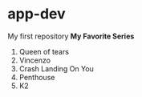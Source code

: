 # app-dev
My first repository
**My Favorite Series**
1. Queen of tears
2. Vincenzo
3. Crash Landing On You
4. Penthouse
5. K2
